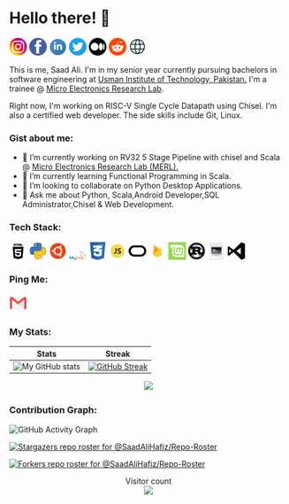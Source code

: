 
# Hello there! 👋

[![alt text][1.1]][1]
[![alt text][2.1]][2]
[![alt text][3.1]][3]
[![alt text][4.1]][4]
[![alt text][5.1]][5]
[![alt text][6.1]][6]
[![alt text][8.1]][8]


<!-- [1.1]: https://github.com/Agha-Muqarib/Agha-Muqarib/blob/main/Images/iconfinder_2018_social_media_popular_app_logo_instagram_3225191.png
[2.1]: https://github.com/Agha-Muqarib/Agha-Muqarib/blob/main/Images/iconfinder_facebook_834722.png
[3.1]: https://github.com/Agha-Muqarib/Agha-Muqarib/blob/main/Images/iconfinder_Social_Media_Socialmedia_network_share_socialnetwork_network-05_227048.png
[4.1]: https://github.com/Agha-Muqarib/Agha-Muqarib/blob/main/Images/iconfinder_2018_social_media_popular_app_logo_twitter_3225183.png
[5.1]: https://github.com/Agha-Muqarib/Agha-Muqarib/blob/main/Images/iconfinder_Medium_circle_7088889.png
[6.1]: https://github.com/Agha-Muqarib/Agha-Muqarib/blob/main/Images/iconfinder_2018_social_media_popular_app_logo_reddit_3225187.png
[7.1]: https://github.com/Agha-Muqarib/Agha-Muqarib/blob/main/Images/iconfinder_112-gmail_email_mail_4202011.png
[8.1]: https://github.com/Agha-Muqarib/Agha-Muqarib/blob/main/Images/iconfinder_SocialMedia_Website-Outline_2959741.png
[9.1]: https://github.com/Agha-Muqarib/Agha-Muqarib/blob/main/Images/iconfinder_10-html5_104494.png
[10.1]: https://github.com/Agha-Muqarib/Agha-Muqarib/blob/main/Images/iconfinder_267_Python_4518857.png
[11.1]: https://github.com/Agha-Muqarib/Agha-Muqarib/blob/main/Images/iconfinder_348_Ubuntu_logo_4375122.png
[12.1]: https://github.com/Agha-Muqarib/Agha-Muqarib/blob/main/Images/iconfinder_MySQL_1012821.png
[14.1]: https://github.com/Agha-Muqarib/Agha-Muqarib/blob/main/Images/iconfinder_badge-css-3_317756.png
[15.1]: https://github.com/Agha-Muqarib/Agha-Muqarib/blob/main/Images/iconfinder_code-programming-javascript-software-develop-command-language_652581.png
[16.1]: https://github.com/Agha-Muqarib/Agha-Muqarib/blob/main/Images/iconfinder_google_firebase_1175544.png
[17.1]: https://github.com/Agha-Muqarib/Agha-Muqarib/blob/main/Images/iconfinder_linux_mint_337127.png
<!-- [18.1]: https://github.com/Agha-Muqarib/Agha-Muqarib/blob/main/Images/iconfinder_oracle_4691480.png -->
<!-- [19.1]: https://github.com/Agha-Muqarib/Agha-Muqarib/blob/main/Images/iconfinder_rust_4691305.png -->
<!-- [20.1]: https://github.com/Agha-Muqarib/Agha-Muqarib/blob/main/Images/iconfinder_shellscript_2919.png -->
<!-- [17.1]: https://github.com/Agha-Muqarib/Agha-Muqarib/blob/main/Images/iconfinder_visualstudio_1217096.png


[1]: https://www.instagram.com/im_saad_ali/
[2]: https://www.facebook.com/imsaadali0/
[3]: https://www.linkedin.com/in/saad-ali-b83022178/
[4]: https://twitter.com/im_saad_ali
[5]: sahafiz@students.uit.edu
[6]: https://html.com/
[7]: https://www.python.org/
[8]: https://ubuntu.com/
[9]: https://www.mysql.com/
[10]: https://www.w3.org/Style/CSS/Overview.en.html
[11]: https://www.javascript.com/
[12]: https://firebase.google.com/docs
[13]: https://linuxmint.com/
[14]: https://apex.oracle.com/en/
[15]: https://www.rust-lang.org/
[16]: https://www.shellscript.sh/
[17]: https://code.visualstudio.com/ --> 

[1.1]: https://github.com/Agha-Muqarib/Agha-Muqarib/blob/main/Images/iconfinder_2018_social_media_popular_app_logo_instagram_3225191.png
[2.1]: https://github.com/Agha-Muqarib/Agha-Muqarib/blob/main/Images/iconfinder_facebook_834722.png
[3.1]: https://github.com/Agha-Muqarib/Agha-Muqarib/blob/main/Images/iconfinder_Social_Media_Socialmedia_network_share_socialnetwork_network-05_227048.png
[4.1]: https://github.com/Agha-Muqarib/Agha-Muqarib/blob/main/Images/iconfinder_2018_social_media_popular_app_logo_twitter_3225183.png
[5.1]: https://github.com/Agha-Muqarib/Agha-Muqarib/blob/main/Images/iconfinder_Medium_circle_7088889.png
[6.1]: https://github.com/Agha-Muqarib/Agha-Muqarib/blob/main/Images/iconfinder_2018_social_media_popular_app_logo_reddit_3225187.png
[7.1]: https://github.com/Agha-Muqarib/Agha-Muqarib/blob/main/Images/iconfinder_112-gmail_email_mail_4202011.png
[8.1]: https://github.com/Agha-Muqarib/Agha-Muqarib/blob/main/Images/iconfinder_SocialMedia_Website-Outline_2959741.png
[9.1]: https://github.com/Agha-Muqarib/Agha-Muqarib/blob/main/Images/iconfinder_10-html5_104494.png
[10.1]: https://github.com/Agha-Muqarib/Agha-Muqarib/blob/main/Images/iconfinder_267_Python_4518857.png
[11.1]: https://github.com/Agha-Muqarib/Agha-Muqarib/blob/main/Images/iconfinder_348_Ubuntu_logo_4375122.png
[12.1]: https://github.com/Agha-Muqarib/Agha-Muqarib/blob/main/Images/iconfinder_MySQL_1012821.png
[14.1]: https://github.com/Agha-Muqarib/Agha-Muqarib/blob/main/Images/iconfinder_badge-css-3_317756.png
[15.1]: https://github.com/Agha-Muqarib/Agha-Muqarib/blob/main/Images/iconfinder_code-programming-javascript-software-develop-command-language_652581.png
[16.1]: https://github.com/Agha-Muqarib/Agha-Muqarib/blob/main/Images/iconfinder_google_firebase_1175544.png
[17.1]: https://github.com/Agha-Muqarib/Agha-Muqarib/blob/main/Images/iconfinder_linux_mint_337127.png
[18.1]: https://github.com/Agha-Muqarib/Agha-Muqarib/blob/main/Images/iconfinder_oracle_4691480.png
[19.1]: https://github.com/Agha-Muqarib/Agha-Muqarib/blob/main/Images/iconfinder_rust_4691305.png
[20.1]: https://github.com/Agha-Muqarib/Agha-Muqarib/blob/main/Images/iconfinder_shellscript_2919.png
[21.1]: https://github.com/Agha-Muqarib/Agha-Muqarib/blob/main/Images/iconfinder_visualstudio_1217096.png


[1]: https://www.instagram.com/im_saad_ali/
[2]: https://www.facebook.com/imsaadali0/
[3]: https://www.linkedin.com/in/saad-ali-b83022178/
[4]: https://twitter.com/im_saad_ali
[5]: sahafiz@students.uit.edu
[5]: https://medium.com/@SaadAli
[6]: https://www.reddit.com/user/im_saad_ali
[7]: aghamuqaribullah@gmail.com
[8]: https://muqaribsthoughts.wordpress.com/
[9]: https://html.com/
[10]: https://www.python.org/
[11]: https://ubuntu.com/
[12]: https://www.mysql.com/
[14]: https://www.w3.org/Style/CSS/Overview.en.html
[15]: https://www.javascript.com/
[16]: https://firebase.google.com/docs
[17]: https://linuxmint.com/
[18]: https://apex.oracle.com/en/
[19]: https://www.rust-lang.org/
[20]: https://www.shellscript.sh/
[21]: https://code.visualstudio.com/


This is me, Saad Ali. I'm in my senior year currently pursuing bachelors in software engineering at [Usman Institute of Technology, Pakistan.](https://www.uit.edu/) I'm a trainee @ [Micro Electronics Research Lab](https://github.com/merledu).

Right now, I'm working on RISC-V Single Cycle Datapath using Chisel. I'm also a certified web developer. The side skills include Git, Linux. 

### Gist about me:

- 🔭 I’m currently working on RV32 5 Stage Pipeline with chisel and Scala @ [Micro Electronics Research Lab (MERL).](https://github.com/merledu)
- 🌱 I’m currently learning Functional Programming in Scala.
- 👯 I’m looking to collaborate on Python Desktop Applications.
- 💬 Ask me about Python, Scala,Android Developer,SQL Administrator,Chisel & Web Development.
<!-- - ⚡ Fun fact: It's Impossible to Hum While You Hold Your Nose. -->

### Tech Stack: 

[![alt text][9.1]][9]
[![alt text][10.1]][10]
[![alt text][11.1]][11]
[![alt text][12.1]][12]
[![alt text][14.1]][14]
[![alt text][15.1]][15]
[![alt text][18.1]][18]
[![alt text][16.1]][16]
[![alt text][17.1]][17]
[![alt text][19.1]][19]
[![alt text][20.1]][20]
[![alt text][21.1]][21]

### Ping Me: 

[![alt text][7.1]][7]


### My Stats: 

Stats        | Streak
------------ | -------------
![My GitHub stats](https://github-readme-stats.vercel.app/api?username=SaadAliHafiz&show_icons=true&theme=radical&count_private=true) | [![GitHub Streak](https://github-readme-streak-stats.herokuapp.com/?user=SaadAliHafiz&theme=radical)](https://git.io/streak-stats)


<p align="center">
  <img src="https://github-readme-stats.vercel.app/api/top-langs/?username=SaadAliHafiz&count_private=true&theme=radical">
</p>


### Contribution Graph:


![GitHub Activity Graph](https://activity-graph.herokuapp.com/graph?username=SaadAliHafiz&bg_color=000000&color=4fff67&line=4fff67&point=ffffff&area=true&hide_border=true)  


[![Stargazers repo roster for @SaadAliHafiz/Repo-Roster](https://reporoster.com/stars/SaadAliHafiz/SaadAliHafiz)](https://github.com/SaadAliHafiz/stargazers)


[![Forkers repo roster for @SaadAliHafiz/Repo-Roster](https://reporoster.com/forks/SaadAliHafiz/SaadAliHafiz)](https://github.com/SaadAliHafiz/network/members)


<p align="center"> 
  Visitor count<br>
  <img src="https://profile-counter.glitch.me/SaadAliHafiz/count.svg" />
</p>

